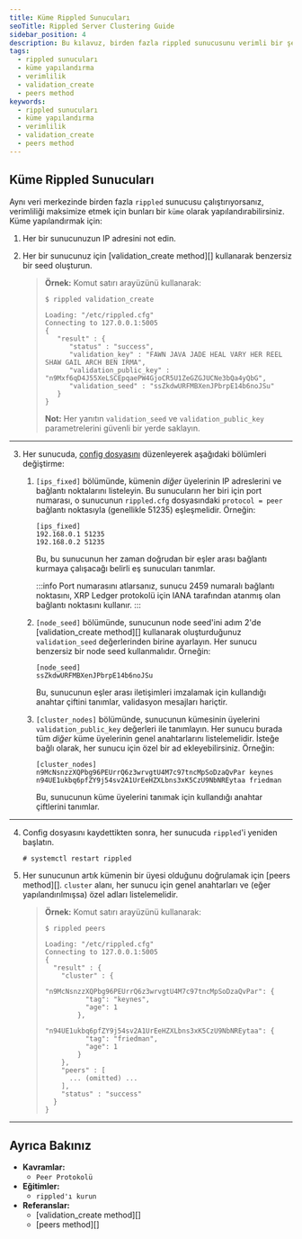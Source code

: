 ```yaml
---
title: Küme Rippled Sunucuları
seoTitle: Rippled Server Clustering Guide
sidebar_position: 4
description: Bu kılavuz, birden fazla rippled sunucusunu verimli bir şekilde yapılandırmayı ele alıyor. Aynı veri merkezinde birden fazla sunucu çalıştıranlar için pratik öneriler içerir.
tags: 
  - rippled sunucuları
  - küme yapılandırma
  - verimlilik
  - validation_create
  - peers method
keywords: 
  - rippled sunucuları
  - küme yapılandırma
  - verimlilik
  - validation_create
  - peers method
---
```


## Küme Rippled Sunucuları

Aynı veri merkezinde birden fazla `rippled` sunucusu çalıştırıyorsanız, verimliliği maksimize etmek için bunları bir `küme` olarak yapılandırabilirsiniz. Küme yapılandırmak için:

1. Her bir sunucunuzun IP adresini not edin.

2. Her bir sunucunuz için [validation_create method][] kullanarak benzersiz bir seed oluşturun.

    > **Örnek:** Komut satırı arayüzünü kullanarak:
    >
    > ```
    > $ rippled validation_create
    >
    > Loading: "/etc/rippled.cfg"
    > Connecting to 127.0.0.1:5005
    > {
    >    "result" : {
    >       "status" : "success",
    >       "validation_key" : "FAWN JAVA JADE HEAL VARY HER REEL SHAW GAIL ARCH BEN IRMA",
    >       "validation_public_key" : "n9Mxf6qD4J55XeLSCEpqaePW4GjoCR5U1ZeGZGJUCNe3bQa4yQbG",
    >       "validation_seed" : "ssZkdwURFMBXenJPbrpE14b6noJSu"
    >    }
    > }
    > ```
    >
    > **Not:** Her yanıtın `validation_seed` ve `validation_public_key` parametrelerini güvenli bir yerde saklayın.

---

3. Her sunucuda, [config dosyasını](https://github.com/XRPLF/rippled/blob/master/cfg/rippled-example.cfg) düzenleyerek aşağıdaki bölümleri değiştirme:

    1. `[ips_fixed]` bölümünde, kümenin _diğer_ üyelerinin IP adreslerini ve bağlantı noktalarını listeleyin. Bu sunucuların her biri için port numarası, o sunucunun `rippled.cfg` dosyasındaki `protocol = peer` bağlantı noktasıyla (genellikle 51235) eşleşmelidir. Örneğin:

        ```
        [ips_fixed]
        192.168.0.1 51235
        192.168.0.2 51235
        ```

        Bu, bu sunucunun her zaman doğrudan bir eşler arası bağlantı kurmaya çalışacağı belirli eş sunucuları tanımlar.

        :::info
        Port numarasını atlarsanız, sunucu 2459 numaralı bağlantı noktasını, XRP Ledger protokolü için IANA tarafından atanmış olan bağlantı noktasını kullanır.
        :::

    2. `[node_seed]` bölümünde, sunucunun node seed'ini adım 2'de [validation_create method][] kullanarak oluşturduğunuz `validation_seed` değerlerinden birine ayarlayın. Her sunucu benzersiz bir node seed kullanmalıdır. Örneğin:

        ```
        [node_seed]
        ssZkdwURFMBXenJPbrpE14b6noJSu
        ```

        Bu, sunucunun eşler arası iletişimleri imzalamak için kullandığı anahtar çiftini tanımlar, validasyon mesajları hariçtir.

    3. `[cluster_nodes]` bölümünde, sunucunun kümesinin üyelerini `validation_public_key` değerleri ile tanımlayın. Her sunucu burada tüm _diğer_ küme üyelerinin genel anahtarlarını listelemelidir. İsteğe bağlı olarak, her sunucu için özel bir ad ekleyebilirsiniz. Örneğin:

        ```
        [cluster_nodes]
        n9McNsnzzXQPbg96PEUrrQ6z3wrvgtU4M7c97tncMpSoDzaQvPar keynes
        n94UE1ukbq6pfZY9j54sv2A1UrEeHZXLbns3xK5CzU9NbNREytaa friedman
        ```

        Bu, sunucunun küme üyelerini tanımak için kullandığı anahtar çiftlerini tanımlar.

---

4. Config dosyasını kaydettikten sonra, her sunucuda `rippled`'i yeniden başlatın.

    ```
    # systemctl restart rippled
    ```

5. Her sunucunun artık kümenin bir üyesi olduğunu doğrulamak için [peers method][]. `cluster` alanı, her sunucu için genel anahtarları ve (eğer yapılandırılmışsa) özel adları listelemelidir.

    > **Örnek:** Komut satırı arayüzünü kullanarak:
    >
    > ```
    > $ rippled peers
    >
    > Loading: "/etc/rippled.cfg"
    > Connecting to 127.0.0.1:5005
    > {
    >   "result" : {
    >     "cluster" : {
    >         "n9McNsnzzXQPbg96PEUrrQ6z3wrvgtU4M7c97tncMpSoDzaQvPar": {
    >           "tag": "keynes",
    >           "age": 1
    >         },
    >         "n94UE1ukbq6pfZY9j54sv2A1UrEeHZXLbns3xK5CzU9NbNREytaa": {
    >           "tag": "friedman",
    >           "age": 1
    >         }
    >     },
    >     "peers" : [
    >       ... (omitted) ...
    >     ],
    >     "status" : "success"
    >   }
    > }
    > ```

---

## Ayrıca Bakınız

- **Kavramlar:**
    - `Peer Protokolü`
- **Eğitimler:**
    - `rippled'ı kurun`
- **Referanslar:**
    - [validation_create method][]
    - [peers method][]


